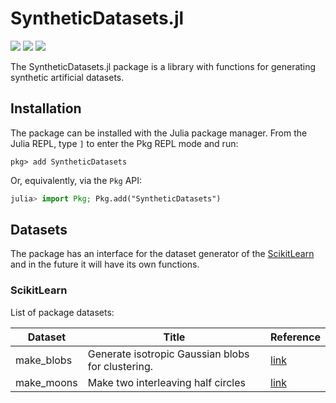 # SyntheticDatasets.jl
[![][travis-img]][travis-url] [![][codecov-img]][codecov-url] [![][coverage-img]][coverage-url]

The SyntheticDatasets.jl package is a library with functions for generating synthetic artificial datasets.

## Installation

The package can be installed with the Julia package manager.
From the Julia REPL, type `]` to enter the Pkg REPL mode and run:

```
pkg> add SyntheticDatasets
```

Or, equivalently, via the `Pkg` API:

```julia
julia> import Pkg; Pkg.add("SyntheticDatasets")
```

## Datasets

The package has an interface for the dataset generator of the [ScikitLearn](https://scikit-learn.org/stable/modules/classes.html#samples-generator) and in the future it will have its own functions.

### ScikitLearn
List of package datasets:

Dataset         | Title                                                                  | Reference
----------------|------------------------------------------------------------------------|--------------------------------------------------
make_blobs      | Generate isotropic Gaussian blobs for clustering.                      | [link](https://scikit-learn.org/stable/modules/generated/sklearn.datasets.make_moons.html)
make_moons      | Make two interleaving half circles                                     | [link](https://scikit-learn.org/stable/modules/generated/sklearn.datasets.make_blobs.html)


[travis-img]: https://travis-ci.com/ATISLabs/SyntheticDatasets.jl.svg?branch=master
[travis-url]: https://travis-ci.com/ATISLabs/SyntheticDatasets.jl

[codecov-img]: https://codecov.io/gh/ATISLabs/SyntheticDatasets.jl/branch/master/graph/badge.svg?token=13TrPsgakO
[codecov-url]: https://codecov.io/gh/ATISLabs/SyntheticDatasets.jl

[coverage-img]: https://coveralls.io/repos/github/ATISLabs/SyntheticDatasets.jl/badge.svg?branch=master
[coverage-url]: https://coveralls.io/github/ATISLabs/SyntheticDatasets.jl?branch=master
